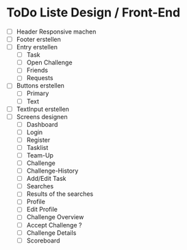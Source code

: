 # ToDo Liste Design / Front-End

- [ ] Header Responsive machen
- [ ] Footer erstellen
- [ ] Entry erstellen
  - [ ] Task
  - [ ] Open Challenge
  - [ ] Friends
  - [ ] Requests
- [ ] Buttons erstellen
  - [ ] Primary
  - [ ] Text
- [ ] TextInput erstellen
- [ ] Screens designen
  - [ ] Dashboard
  - [ ] Login
  - [ ] Register
  - [ ] Tasklist
  - [ ] Team-Up
  - [ ] Challenge
  - [ ] Challenge-History
  - [ ] Add/Edit Task
  - [ ] Searches
  - [ ] Results of the searches
  - [ ] Profile
  - [ ] Edit Profile
  - [ ] Challenge Overview
  - [ ] Accept Challenge ?
  - [ ] Challenge Details
  - [ ] Scoreboard
